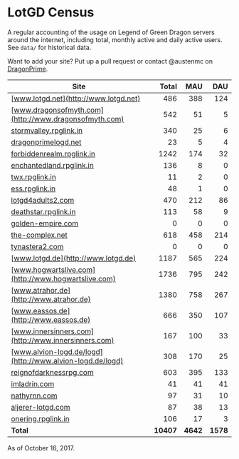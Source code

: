 # LotGD Census
A regular accounting of the usage on Legend of Green Dragon servers around the internet, including total, monthly active and daily active users. See `data/` for historical data.

Want to add your site? Put up a pull request or contact @austenmc on [DragonPrime](http://dragonprime.net).


Site | Total | MAU | DAU
--- | ---:| ---:| ---:
[www.lotgd.net](http://www.lotgd.net)|486|388|124
[www.dragonsofmyth.com](http://www.dragonsofmyth.com)|542|51|5
[stormvalley.rpglink.in](http://stormvalley.rpglink.in)|340|25|6
[dragonprimelogd.net](http://dragonprimelogd.net)|23|5|4
[forbiddenrealm.rpglink.in](http://forbiddenrealm.rpglink.in)|1242|174|32
[enchantedland.rpglink.in](http://enchantedland.rpglink.in)|136|8|0
[twx.rpglink.in](http://twx.rpglink.in)|11|2|0
[ess.rpglink.in](http://ess.rpglink.in)|48|1|0
[lotgd4adults2.com](http://lotgd4adults2.com)|470|212|86
[deathstar.rpglink.in](http://deathstar.rpglink.in)|113|58|9
[golden-empire.com](http://golden-empire.com)|0|0|0
[the-complex.net](http://the-complex.net)|618|458|214
[tynastera2.com](http://tynastera2.com)|0|0|0
[www.lotgd.de](http://www.lotgd.de)|1187|565|224
[www.hogwartslive.com](http://www.hogwartslive.com)|1736|795|242
[www.atrahor.de](http://www.atrahor.de)|1380|758|267
[www.eassos.de](http://www.eassos.de)|666|350|107
[www.innersinners.com](http://www.innersinners.com)|167|100|33
[www.alvion-logd.de/logd](http://www.alvion-logd.de/logd)|308|170|25
[reignofdarknessrpg.com](http://reignofdarknessrpg.com)|603|395|133
[imladrin.com](http://imladrin.com)|41|41|41
[nathyrnn.com](http://nathyrnn.com)|97|31|10
[aljerer-lotgd.com](http://aljerer-lotgd.com)|87|38|13
[onering.rpglink.in](http://onering.rpglink.in)|106|17|3
**Total**|**10407**|**4642**|**1578**

As of October 16, 2017.
